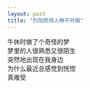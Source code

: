 ```yaml
---
layout: post
title: "烈阳照得人睁不开眼"
---
```

午休时做了个奇怪的梦  
梦里的人很熟悉又很陌生  
突然地出现在我身边  
为什么最近总感觉到恍惚  
真难受							  
		
